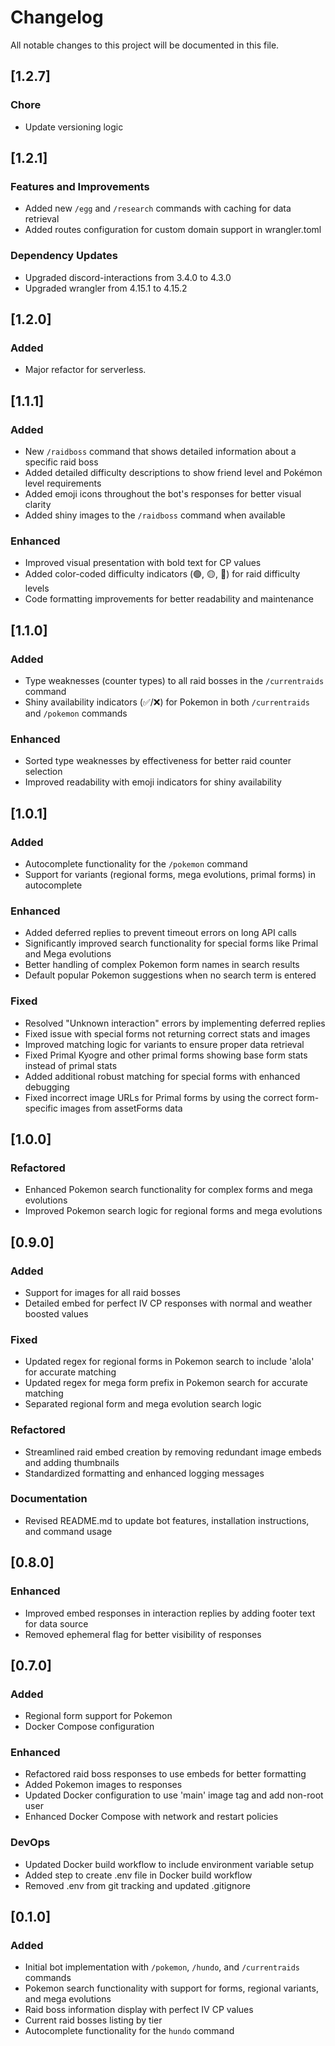 # Changelog

All notable changes to this project will be documented in this file.

## [1.2.7]

### Chore

- Update versioning logic

## [1.2.1]

### Features and Improvements

- Added new `/egg` and `/research` commands with caching for data retrieval
- Added routes configuration for custom domain support in wrangler.toml

### Dependency Updates

- Upgraded discord-interactions from 3.4.0 to 4.3.0
- Upgraded wrangler from 4.15.1 to 4.15.2

## [1.2.0]

### Added

- Major refactor for serverless.

## [1.1.1]

### Added

- New `/raidboss` command that shows detailed information about a specific raid boss
- Added detailed difficulty descriptions to show friend level and Pokémon level requirements
- Added emoji icons throughout the bot's responses for better visual clarity
- Added shiny images to the `/raidboss` command when available

### Enhanced

- Improved visual presentation with bold text for CP values
- Added color-coded difficulty indicators (🟢, 🟡, 🔴) for raid difficulty levels
- Code formatting improvements for better readability and maintenance

## [1.1.0]

### Added

- Type weaknesses (counter types) to all raid bosses in the `/currentraids` command
- Shiny availability indicators (✅/❌) for Pokemon in both `/currentraids` and `/pokemon` commands

### Enhanced

- Sorted type weaknesses by effectiveness for better raid counter selection
- Improved readability with emoji indicators for shiny availability

## [1.0.1]

### Added

- Autocomplete functionality for the `/pokemon` command
- Support for variants (regional forms, mega evolutions, primal forms) in autocomplete

### Enhanced

- Added deferred replies to prevent timeout errors on long API calls
- Significantly improved search functionality for special forms like Primal and Mega evolutions
- Better handling of complex Pokemon form names in search results
- Default popular Pokemon suggestions when no search term is entered

### Fixed

- Resolved "Unknown interaction" errors by implementing deferred replies
- Fixed issue with special forms not returning correct stats and images
- Improved matching logic for variants to ensure proper data retrieval
- Fixed Primal Kyogre and other primal forms showing base form stats instead of primal stats
- Added additional robust matching for special forms with enhanced debugging
- Fixed incorrect image URLs for Primal forms by using the correct form-specific images from assetForms data

## [1.0.0]

### Refactored

- Enhanced Pokemon search functionality for complex forms and mega evolutions
- Improved Pokemon search logic for regional forms and mega evolutions

## [0.9.0]

### Added

- Support for images for all raid bosses
- Detailed embed for perfect IV CP responses with normal and weather boosted values

### Fixed

- Updated regex for regional forms in Pokemon search to include 'alola' for accurate matching
- Updated regex for mega form prefix in Pokemon search for accurate matching
- Separated regional form and mega evolution search logic

### Refactored

- Streamlined raid embed creation by removing redundant image embeds and adding thumbnails
- Standardized formatting and enhanced logging messages

### Documentation

- Revised README.md to update bot features, installation instructions, and command usage

## [0.8.0]

### Enhanced

- Improved embed responses in interaction replies by adding footer text for data source
- Removed ephemeral flag for better visibility of responses

## [0.7.0]

### Added

- Regional form support for Pokemon
- Docker Compose configuration

### Enhanced

- Refactored raid boss responses to use embeds for better formatting
- Added Pokemon images to responses
- Updated Docker configuration to use 'main' image tag and add non-root user
- Enhanced Docker Compose with network and restart policies

### DevOps

- Updated Docker build workflow to include environment variable setup
- Added step to create .env file in Docker build workflow
- Removed .env from git tracking and updated .gitignore

## [0.1.0]

### Added

- Initial bot implementation with `/pokemon`, `/hundo`, and `/currentraids` commands
- Pokemon search functionality with support for forms, regional variants, and mega evolutions
- Raid boss information display with perfect IV CP values
- Current raid bosses listing by tier
- Autocomplete functionality for the `hundo` command
